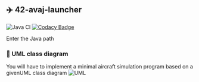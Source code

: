 ## :airplane: 42-avaj-launcher
![Java CI](https://github.com/alngo/42-avaj-launcher/workflows/Java%20CI/badge.svg)
[![Codacy Badge](https://app.codacy.com/project/badge/Grade/95664eddd94e43d788c3fa7f87bffb94)](https://www.codacy.com/manual/alngo/42-avaj-launcher?utm_source=github.com&utm_medium=referral&utm_content=alngo/42-avaj-launcher&utm_campaign=Badge_Grade)

Enter the Java path

### :triangular_ruler: UML class diagram

You will have to implement a minimal aircraft simulation program based on a givenUML class diagram
![UML](https://github.com/alngo/42-avaj/blob/master/public/avaj_uml.png)
